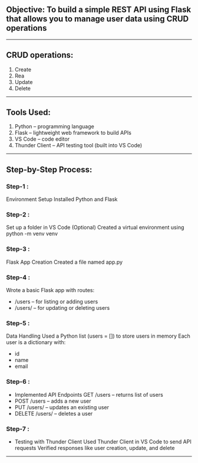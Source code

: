 ## Objective: To build a simple REST API using Flask that allows you to manage user data using CRUD operations
---
## CRUD operations:
1. Create
2. Rea
3. Update
4. Delete
---
## Tools Used:
1. Python – programming language
2. Flask – lightweight web framework to build APIs
3. VS Code – code editor
4. Thunder Client – API testing tool (built into VS Code)
---
## Step-by-Step Process:
### Step-1 :
Environment Setup Installed Python and Flask
### Step-2 :
Set up a folder in VS Code
(Optional) Created a virtual environment using python -m venv venv
### Step-3 :
Flask App Creation Created a file named app.py
### Step-4 :
Wrote a basic Flask app with routes:
* /users – for listing or adding users
* /users/ – for updating or deleting users
### Step-5 :
Data Handling Used a Python list (users = []) to store users in memory
Each user is a dictionary with:
* id
* name
* email
### Step-6 :
* Implemented API Endpoints GET /users – returns list of users
* POST /users – adds a new user
* PUT /users/ – updates an existing user
* DELETE /users/ – deletes a user
### Step-7 :
* Testing with Thunder Client Used Thunder Client in VS Code to send API requests
Verified responses like user creation, update, and delete
---
